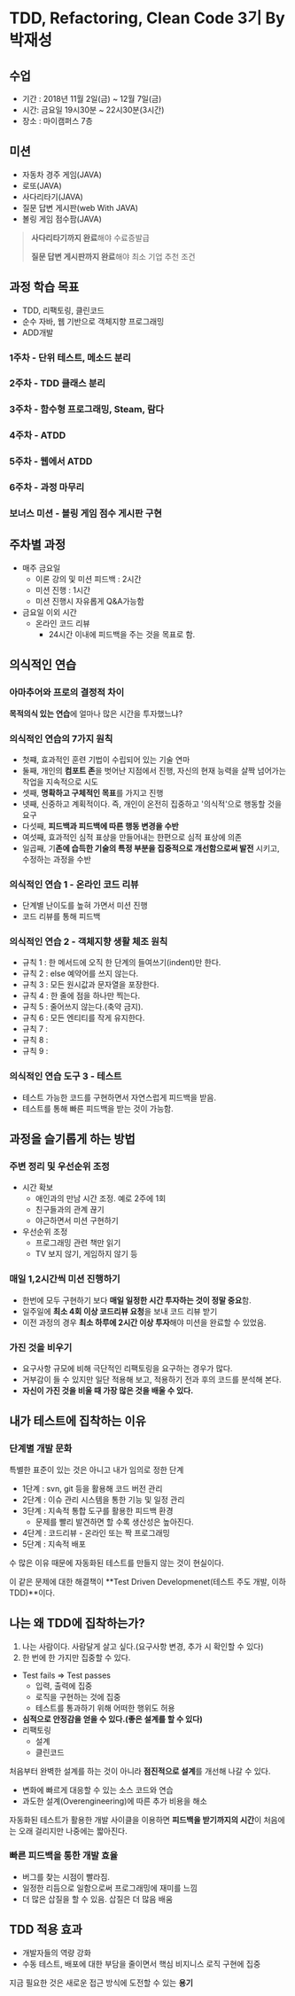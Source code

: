 # TDD, Refactoring, Clean Code 3기 By 박재성

## 수업

- 기간 : 2018년 11월 2일(금) ~ 12월 7일(금)
- 시간:  금요일 19시30분 ~ 22시30분(3시간)
- 장소 : 마이캠퍼스 7층

## 미션

- 자동차 경주 게임(JAVA) 
- 로또(JAVA)
- 사다리타기(JAVA) 
- 질문 답변 게시판(web With JAVA)
- 볼링 게임 점수팜(JAVA)

> **사다리타기까지 완료**해야 수료증발급
>
> **질문 답변 게시판까지 완료**해야 최소 기업 추천 조건

## 과정 학습 목표

- TDD, 리팩토링, 클린코드
- 순수 자바, 웹 기반으로 객체지향 프로그래밍
- ADD개발

### 1주차 - 단위 테스트, 메소드 분리

### 2주차 - TDD 클래스 분리

### 3주차 - 함수형 프로그래밍, Steam, 람다

### 4주차 - ATDD

### 5주차 - 웹에서 ATDD

### 6주차 - 과정 마무리

### 보너스 미션 - 볼링 게임 점수 게시판 구현

## 주차별 과정

- 매주 금요일
  - 이론 강의 및 미션 피드백 : 2시간
  - 미션 진행 : 1시간
  - 미션 진행시 자유롭게 Q&A가능함
- 금요일 이외 시간
  - 온라인 코드 리뷰
    - 24시간 이내에 피드백을 주는 것을 목표로 함.

## 의식적인 연습

### 아마추어와 프로의 결정적 차이

**목적의식 있는 연습**에 얼마나 많은 시간을 투자했느냐?

### 의식적인 연습의 7가지 원칙

- 첫쨰, 효과적인 훈련 기법이 수립되어 있는 기술 연마
- 둘째, 개인의 **컴포트 존**을 벗어난 지점에서 진행, 자신의 현재 능력을 살짝 넘어가는 작업을 지속적으로 시도
- 셋째, **명확하고 구체적인 목표**를 가지고 진행
- 넷째, 신중하고 계획적이다. 즉, 개인이 온전히 집중하고 '의식적'으로 행동할 것을 요구
- 다섯째, **피드백과 피드백에 따른 행동 변경을 수반**
- 여섯째, 효과적인 심적 표상을 만들어내는 한편으로 심적 표상에 의존
- 일곱째, 기**존에 습득한 기술의 특정 부분을 집중적으로 개선함으로써 발전** 시키고, 수정하는 과정을 수반

### 의식적인 연습 1 - 온라인 코드 리뷰

- 단계별 난이도를 높혀 가면서 미션 진행
- 코드 리뷰를 통해 피드백

### 의식적인 연습 2 - 객체지향 생활 체조 원칙

- 규칙 1 : 한 메서드에 오직 한 단계의 들여쓰기(indent)만 한다.
- 규칙 2 : else 예약어를 쓰지 않는다.
- 규칙 3 : 모든 원시값과 문자열을 포장한다.
- 규칙 4 : 한 줄에 점을 하나만 찍는다.
- 규칙 5 : 줄어쓰지 않는다.(축약 금지).
- 규칙 6 : 모든 엔티티를 작게 유지한다.
- 규칙 7 : 
- 규칙 8 : 
- 규칙 9 :

### 의식적인 연습 도구 3 - 테스트

- 테스트 가능한 코드를 구현하면서 자연스럽게 피드백을 받음.
- 테스트를 통해 빠른 피드백을 받는 것이 가능함.

## 과정을 슬기롭게 하는 방법

### 주변 정리 및 우선순위 조정

- 시간 확보
  - 애인과의 만남 시간 조정. 예로 2주에 1회
  - 친구들과의 관계 끊기
  - 야근하면서 미션 구현하기
- 우선순위 조정
  - 프로그래밍 관련 책만 읽기
  - TV 보지 않기, 게임하지 않기 등

### 매일 1,2시간씩 미션 진행하기

- 한번에 모두 구현하기 보다 **매일 일정한 시간 투자하는 것이 정말 중요**함.
- 일주일에 **최소 4회 이상 코드리뷰 요청**을 보내 코드 리뷰 받기
- 이전 과정의 경우 **최소 하루에 2시간 이상 투자**해야 미션을 완료할 수 있었음.

### 가진 것을 비우기

- 요구사항 규모에 비해 극단적인 리팩토링을 요구하는 경우가 많다.
- 거부감이 들 수 있지만 일단 적용해 보고, 적용하기 전과 후의 코드를 분석해 본다.
- **자신이 가진 것을 비울 때 가장 많은 것을 배울 수 있다.**

## 내가 테스트에 집착하는 이유

### 단계별 개발 문화

특별한 표준이 있는 것은 아니고 내가 임의로 정한 단계

- 1단계 : svn, git 등을 활용해 코드 버전 관리
- 2단계 : 이슈 관리 시스템을 통한 기능 및 일정 관리
- 3단계 : 지속적 통합 도구를 활용한 피드백 환경
  - 문제를 빨리 발견하면 할 수록 생산성은 높아진다.
- 4단계 : 코드리뷰 - 온라인 또는 짝 프로그래밍
- 5단계 : 지속적 배포

수 많은 이유 때문에 자동화된 테스트를 만들지 않는 것이 현실이다.

이 같은 문제에 대한 해결책이 **Test Driven Developmenet(테스트 주도 개발, 이하 TDD)**이다.

## 나는 왜 TDD에 집착하는가?

1. 나는 사람이다. 사람달게 살고 싶다.(요구사항 변경, 추가 시 확인할 수 있다)
2. 한 번에 한 가지만 집중할 수 있다.

- Test fails => Test passes
  - 입력, 출력에 집중
  - 로직을 구현하는 것에 집중
  - 테스트를 통과하기 위해 어떠한 행위도 허용
- **심적으로 안정감을 얻을 수 있다.(좋은 설계를 할 수 있다)**
- 리팩토링
  - 설계 
  - 클린코드

처음부터 완벽한 설계를 하는 것이 아니라 **점진적으로 설계**를 개선해 나갈 수 있다.

- 변화에 빠르게 대응할 수 있는 소스 코드와 연습
- 과도한 설계(Overengineering)에 따른 추가 비용을 해소

자동화된 테스트가 활용한 개발 사이클을 이용하면 **피드백을 받기까지의 시간**이 처음에는 오래 걸리지만 나중에는 짧아진다.

### 빠른 피드백을 통한 개발 효율

- 버그를 찾는 시점이 빨라짐.
- 일정한 리듬으로 일함으로써 프로그래밍에 재미를 느낌
- 더 많은 삽질을 할 수 있음. 삽질은 더 많음 배움

## TDD 적용 효과

- 개발자들의 역량 강화
- 수동 테스트, 배포에 대한 부담을 줄이면서 핵심 비지니스 로직 구현에 집중

지금 필요한 것은 새로운 접근 방식에 도전할 수 있는 **용기**




